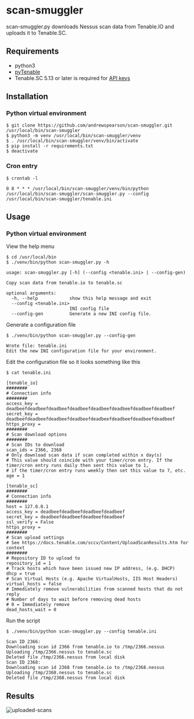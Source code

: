 # scan-smuggler
scan-smuggler.py downloads Nessus scan data from Tenable.IO and uploads it to Tenable.SC.
## Requirements
* python3
* [pyTenable](https://github.com/tenable/pyTenable)
* Tenable.SC 5.13 or later is required for [API keys](https://docs.tenable.com/tenablesc/Content/GenerateAPIKey.htm)
## Installation
### Python virtual environment
```
$ git clone https://github.com/andrewspearson/scan-smuggler.git /usr/local/bin/scan-smuggler
$ python3 -m venv /usr/local/bin/scan-smuggler/venv
$ . /usr/local/bin/scan-smuggler/venv/bin/activate
$ pip install -r requirements.txt
$ deactivate
```
### Cron entry
```
$ crontab -l

0 8 * * * /usr/local/bin/scan-smuggler/venv/bin/python /usr/local/bin/scan-smuggler/scan-smuggler.py --config /usr/local/bin/scan-smuggler/tenable.ini
```
## Usage
### Python virtual environment
View the help menu
```
$ cd /usr/local/bin
$ ./venv/bin/python scan-smuggler.py -h

usage: scan-smuggler.py [-h] (--config <tenable.ini> | --config-gen)

Copy scan data from tenable.io to tenable.sc

optional arguments:
  -h, --help            show this help message and exit
  --config <tenable.ini>
                        INI config file
  --config-gen          Generate a new INI config file.
```
Generate a configuration file
```
$ ./venv/bin/python scan-smuggler.py --config-gen

Wrote file: tenable.ini
Edit the new INI configuration file for your environment.
```
Edit the configuration file so it looks something like this
```
$ cat tenable.ini

[tenable_io]
########
# Connection info
########
access_key = deadbeefdeadbeefdeadbeefdeadbeefdeadbeefdeadbeefdeadbeefdeadbeef
secret_key = deadbeefdeadbeefdeadbeefdeadbeefdeadbeefdeadbeefdeadbeefdeadbeef
https_proxy =
########
# Scan download options
########
# Scan IDs to download
scan_ids = 2366, 2368
# Only download scan data if scan completed within x day(s)
# This value should coincide with your timer/cron entry. If the timer/cron entry runs daily then sent this value to 1,
# if the timer/cron entry runs weekly then set this value to 7, etc.
age = 1

[tenable_sc]
########
# Connection info
########
host = 127.0.0.1
access_key = deadbeefdeadbeefdeadbeefdeadbeef
secret_key = deadbeefdeadbeefdeadbeefdeadbeef
ssl_verify = False
https_proxy =
########
# Scan upload settings
# See https://docs.tenable.com/sccv/Content/UploadScanResults.htm for context
########
# Repository ID to upload to
repository_id = 1
# Track hosts which have been issued new IP address, (e.g. DHCP)
dhcp = true
# Scan Virtual Hosts (e.g. Apache VirtualHosts, IIS Host Headers)
virtual_hosts = false
# Immediately remove vulnerabilities from scanned hosts that do not reply
# Number of days to wait before removing dead hosts
# 0 = Immediately remove
dead_hosts_wait = 0
```
Run the script
```
$ ./venv/bin/python scan-smuggler.py --config tenable.ini

Scan ID 2366:
Downloading scan id 2366 from tenable.io to /tmp/2366.nessus
Uploading /tmp/2366.nessus to tenable.sc
Deleted file /tmp/2366.nessus from local disk
Scan ID 2368:
Downloading scan id 2368 from tenable.io to /tmp/2368.nessus
Uploading /tmp/2368.nessus to tenable.sc
Deleted file /tmp/2368.nessus from local disk
```
## Results

![uploaded-scans](https://andrewspearson.github.io/file-server/repositories/scan-smuggler/uploaded-scans.png)
